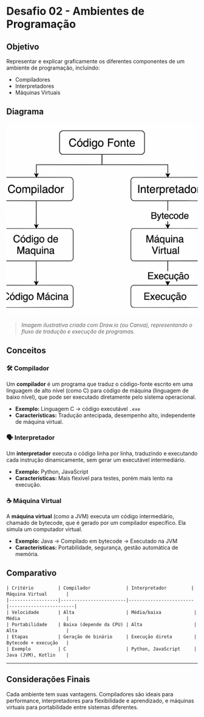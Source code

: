 # Desafio 02 - Ambientes de Programação

## Objetivo

Representar e explicar graficamente os diferentes componentes de um ambiente de programação, incluindo:

- Compiladores
- Interpretadores
- Máquinas Virtuais

## Diagrama

![Diagrama do Ambiente de Programação](ambiente-programacao.png)

> *Imagem ilustrativa criada com Draw.io (ou Canva), representando o fluxo de tradução e execução de programas.*

## Conceitos

### 🛠️ Compilador

Um **compilador** é um programa que traduz o código-fonte escrito em uma linguagem de alto nível (como C) para código de máquina (linguagem de baixo nível), que pode ser executado diretamente pelo sistema operacional.

- **Exemplo:** Linguagem C → código executável `.exe`
- **Características:** Tradução antecipada, desempenho alto, independente de máquina virtual.

### 🗣️ Interpretador

Um **interpretador** executa o código linha por linha, traduzindo e executando cada instrução dinamicamente, sem gerar um executável intermediário.

- **Exemplo:** Python, JavaScript
- **Características:** Mais flexível para testes, porém mais lento na execução.

### ☕ Máquina Virtual

A **máquina virtual** (como a JVM) executa um código intermediário, chamado de bytecode, que é gerado por um compilador específico. Ela simula um computador virtual.

- **Exemplo:** Java → Compilado em bytecode → Executado na JVM
- **Características:** Portabilidade, segurança, gestão automática de memória.

## Comparativo
```
| Critério         | Compilador             | Interpretador         | Máquina Virtual       |
|------------------|------------------------|------------------------|------------------------|
| Velocidade       | Alta                   | Média/baixa            | Média                 |
| Portabilidade    | Baixa (depende da CPU) | Alta                   | Alta                  |
| Etapas           | Geração de binário     | Execução direta        | Bytecode + execução   |
| Exemplo          | C                      | Python, JavaScript     | Java (JVM), Kotlin    |
```
---

## Considerações Finais

Cada ambiente tem suas vantagens. Compiladores são ideais para performance, interpretadores para flexibilidade e aprendizado, e máquinas virtuais para portabilidade entre sistemas diferentes.
